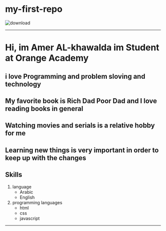 # my-first-repo

![download](https://user-images.githubusercontent.com/126089869/221149674-436361e3-e929-49c3-92b4-9c3a56d93afd.jpg)


---
 Hi, im Amer  AL-khawalda im Student at Orange Academy
 =======
i love Programming and problem sloving and technology
---
My favorite book is Rich Dad Poor Dad and I love reading books in general
---
Watching movies and serials is a relative hobby for me
---
Learning new things is very important in order to keep up with the changes
---
**Skills**
-----------
1. language
     * Arabic
     * English
  2. programming languages
     - html
     - css
     - javascript
---


